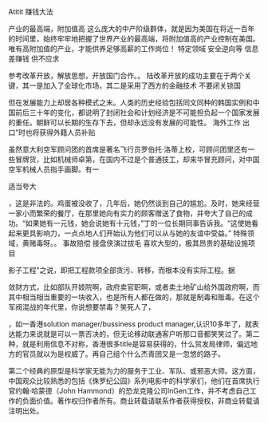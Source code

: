 Atitit 赚钱大法


产业的最高端，附加值高
这么庞大的中产阶级群体，就是因为美国在将近一百年的时间里，始终牢牢地把握了世界产业的最高端，将附加值高的产业控制在美国。唯有高附加值的产业，才能供养足够高薪的工作岗位！
特定领域 安全逆向等
信息差赚钱
供不应求


参考改革开放，解放思想，开放国门合作。。
陆改革开放的成功主要在于两个关键，其一是加入了全球化市场，其二是采用了西方的金融技术
不要闭关锁国

但在发展能力上却居各种模式之末。人类的历史经验包括同文同种的韩国实例和中国前后三十年的变化，都说明了封闭社会和计划经济是不可能担负起一个国家发展的重任。朝鲜可以长期的生存下去，但却永远没有发展的可能性。
海外工作 出口”时也将获得外籍人员补贴

虽然意大利空军顾问团的首席是著名飞行员罗伯托·洛蒂上校，可顾问团里还有一些冒牌货，比如机械师卓第，在国内不过是个普通技工，却来华冒充顾问，对中国空军机械人员指手画脚。有一

适当夸大

，这是非法的。鸡蛋被没收了，几年后，她仍然谈到自己的尴尬。及时，她来经营一家小而繁荣的餐厅，在那里她向有实力的顾客赠送了食物，并夸大了自己的成功。“如果她有一元钱，她会说她有十元钱，”丁的一位长期同事告诉我。“这使她看起来更具影响力，一点点地人们开始认为他们可以从与她的友谊中受益。”
特殊领域，黄赌毒呀。。
事故赔偿
接盘侠演过拔毛
喜欢大型的，极其昂贵的基础设施项目

影子工程"之说，即把工程款项全部贪污、转移，而根本没有实际工程。据

敛财方式，比如部队开妓院啊，政府卖官职啊，或者卖土地矿山给外国政府啊，而其中相当相当重要的一块收入，也是所有人都在做的，那就是制毒和贩毒。在这个军阀混战的年代里，你说想要禁毒？笑死人了，

，如一香港solution manager/bussiness product manager,认识10多年了，就表达能力来说就是可以一票否决的，但无论移动联通客户听那口音都笑笑过了。第二种，就是利用信息不对称，香港很多title是容易获得的，什么贸发局律师，偏远地方的官员就以为是权威了。再自己组个什么杰青团又是一忽悠的路子。


第二个经典的原型是科学家无能为力的服务于工业、军队、或邪恶大师。这方面，中国观众比较熟悉的包括《侏罗纪公园》系列电影中的科学家们，他们在首席执行官约翰·哈蒙德（John Hammond）的恐龙克隆公司InGen工作，并不考虑自己工作的负面价值。著作权归作者所有。商业转载请联系作者获得授权，非商业转载请注明出处。

